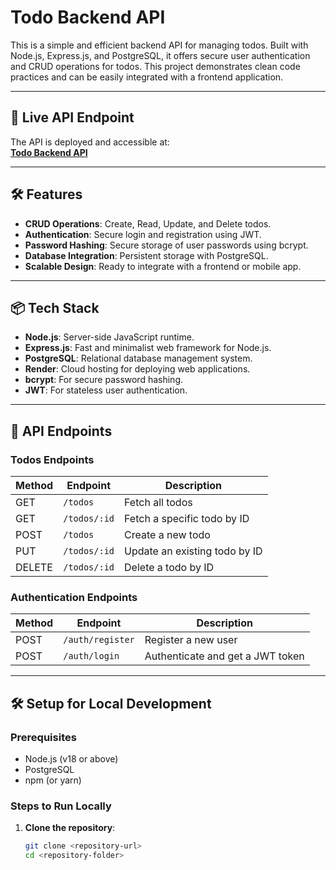 # Todo Backend API

This is a simple and efficient backend API for managing todos. Built with Node.js, Express.js, and PostgreSQL, it offers secure user authentication and CRUD operations for todos. This project demonstrates clean code practices and can be easily integrated with a frontend application.

---

## 🚀 Live API Endpoint

The API is deployed and accessible at:  
**[Todo Backend API](https://todo-backend-e2gl.onrender.com)**

---

## 🛠️ Features

- **CRUD Operations**: Create, Read, Update, and Delete todos.
- **Authentication**: Secure login and registration using JWT.
- **Password Hashing**: Secure storage of user passwords using bcrypt.
- **Database Integration**: Persistent storage with PostgreSQL.
- **Scalable Design**: Ready to integrate with a frontend or mobile app.

---

## 📦 Tech Stack

- **Node.js**: Server-side JavaScript runtime.
- **Express.js**: Fast and minimalist web framework for Node.js.
- **PostgreSQL**: Relational database management system.
- **Render**: Cloud hosting for deploying web applications.
- **bcrypt**: For secure password hashing.
- **JWT**: For stateless user authentication.

---

## 📑 API Endpoints

### **Todos Endpoints**
| Method | Endpoint            | Description                      |
|--------|---------------------|----------------------------------|
| GET    | `/todos`            | Fetch all todos                 |
| GET    | `/todos/:id`        | Fetch a specific todo by ID      |
| POST   | `/todos`            | Create a new todo                |
| PUT    | `/todos/:id`        | Update an existing todo by ID    |
| DELETE | `/todos/:id`        | Delete a todo by ID              |

### **Authentication Endpoints**
| Method | Endpoint            | Description                      |
|--------|---------------------|----------------------------------|
| POST   | `/auth/register`    | Register a new user              |
| POST   | `/auth/login`       | Authenticate and get a JWT token |

---

## 🛠️ Setup for Local Development

### Prerequisites
- Node.js (v18 or above)
- PostgreSQL
- npm (or yarn)

### Steps to Run Locally

1. **Clone the repository**:
   ```bash
   git clone <repository-url>
   cd <repository-folder>

